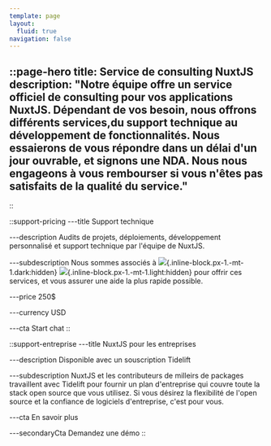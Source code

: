 ```yaml
---
template: page
layout:
  fluid: true
navigation: false
---
```


::page-hero
title: Service de consulting NuxtJS
description: "Notre équipe offre un service officiel de consulting pour vos applications NuxtJS.
Dépendant de vos besoin, nous offrons différents services,du support technique au développement de fonctionnalités. Nous essaierons de vous répondre dans un délai d'un jour ouvrable, et signons une NDA. Nous nous engageons à vous rembourser si vous n'êtes pas satisfaits de la qualité du service."
---
::

::support-pricing
---title
Support technique

---description
Audits de projets, déploiements, développement personnalisé et support technique par l'équipe de NuxtJS.

---subdescription
Nous sommes associés à ![](/img/support/light/otechie.svg){.inline-block.px-1.-mt-1.dark:hidden} ![](/img/support/dark/otechie.svg){.inline-block.px-1.-mt-1.light:hidden} pour offrir ces services, et vous assurer une aide la plus rapide possible.

---price
250$

---currency
USD

---cta
Start chat
::

::support-entreprise
---title
NuxtJS pour les entreprises

---description
Disponible avec un souscription Tidelift

---subdescription
NuxtJS et les contributeurs de milleirs de packages travaillent avec Tidelift pour fournir un plan d'entreprise qui couvre toute la stack open source que vous utilisez. Si vous désirez la flexibilité de l'open source et la confiance de logiciels d'entreprise, c'est pour vous.

---cta
En savoir plus

---secondaryCta
Demandez une démo
::
